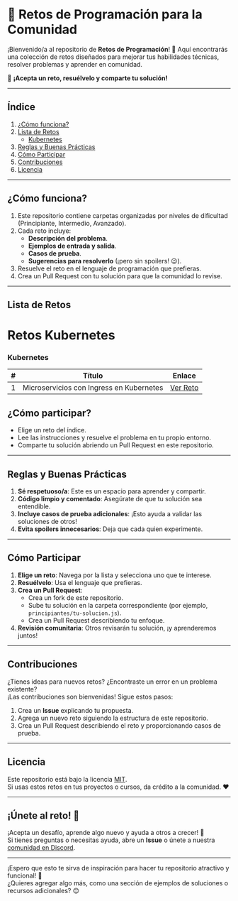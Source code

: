 # 🚀 Retos de Programación para la Comunidad

¡Bienvenido/a al repositorio de **Retos de Programación**! 🎉 Aquí encontrarás una colección de retos diseñados para mejorar tus habilidades técnicas, resolver problemas y aprender en comunidad.

🌟 **¡Acepta un reto, resuélvelo y comparte tu solución!**

---

## Índice

1. [¿Cómo funciona?](#cómo-funciona)
2. [Lista de Retos](#lista-de-retos)
   - [Kubernetes](#kubernetes)
3. [Reglas y Buenas Prácticas](#reglas-y-buenas-prácticas)
4. [Cómo Participar](#cómo-participar)
5. [Contribuciones](#contribuciones)
6. [Licencia](#licencia)

---

## ¿Cómo funciona?

1. Este repositorio contiene carpetas organizadas por niveles de dificultad (Principiante, Intermedio, Avanzado).
2. Cada reto incluye:
   - **Descripción del problema**.
   - **Ejemplos de entrada y salida**.
   - **Casos de prueba**.
   - **Sugerencias para resolverlo** (¡pero sin spoilers! 😉).
3. Resuelve el reto en el lenguaje de programación que prefieras.
4. Crea un Pull Request con tu solución para que la comunidad lo revise.

---

## Lista de Retos

# Retos Kubernetes

### Kubernetes

| #   | Título                                | Enlace                                                                                     |
|-----|---------------------------------------|--------------------------------------------------------------------------------------------|
| 1   | Microservicios con Ingress en Kubernetes | [Ver Reto](https://github.com/FrankEduardoGallo/Challenges/blob/kubernetes/reto-1-kube.md) |

## ¿Cómo participar?

- Elige un reto del índice.
- Lee las instrucciones y resuelve el problema en tu propio entorno.
- Comparte tu solución abriendo un Pull Request en este repositorio.
---

## Reglas y Buenas Prácticas

1. **Sé respetuoso/a**: Este es un espacio para aprender y compartir.
2. **Código limpio y comentado**: Asegúrate de que tu solución sea entendible.
3. **Incluye casos de prueba adicionales**: ¡Esto ayuda a validar las soluciones de otros!
4. **Evita spoilers innecesarios**: Deja que cada quien experimente.

---

## Cómo Participar

1. **Elige un reto**: Navega por la lista y selecciona uno que te interese.
2. **Resuélvelo**: Usa el lenguaje que prefieras.
3. **Crea un Pull Request**:
   - Crea un fork de este repositorio.
   - Sube tu solución en la carpeta correspondiente (por ejemplo, `principiantes/tu-solucion.js`).
   - Crea un Pull Request describiendo tu enfoque.
4. **Revisión comunitaria**: Otros revisarán tu solución, ¡y aprenderemos juntos!

---

## Contribuciones

¿Tienes ideas para nuevos retos? ¿Encontraste un error en un problema existente?  
¡Las contribuciones son bienvenidas! Sigue estos pasos:

1. Crea un **Issue** explicando tu propuesta.
2. Agrega un nuevo reto siguiendo la estructura de este repositorio.
3. Crea un Pull Request describiendo el reto y proporcionando casos de prueba.

---

## Licencia

Este repositorio está bajo la licencia [MIT](./LICENSE).  
Si usas estos retos en tus proyectos o cursos, da crédito a la comunidad. ❤️

---

## ¡Únete al reto! 🚀

¡Acepta un desafío, aprende algo nuevo y ayuda a otros a crecer! 💪  
Si tienes preguntas o necesitas ayuda, abre un **Issue** o únete a nuestra [comunidad en Discord](#).

---

¡Espero que esto te sirva de inspiración para hacer tu repositorio atractivo y funcional! 🚀  
¿Quieres agregar algo más, como una sección de ejemplos de soluciones o recursos adicionales? 😊

